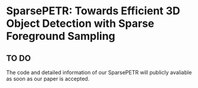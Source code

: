 # SparsePETR: Towards Efficient 3D Object Detection with Sparse Foreground Sampling

## TO DO
The code and detailed information of our SparsePETR will publicly avaliable as soon as our paper is accepted.
